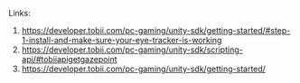 Links:

1. https://developer.tobii.com/pc-gaming/unity-sdk/getting-started/#step-1-install-and-make-sure-your-eye-tracker-is-working
2. https://developer.tobii.com/pc-gaming/unity-sdk/scripting-api/#tobiiapigetgazepoint
3. https://developer.tobii.com/pc-gaming/unity-sdk/getting-started/
